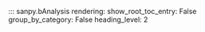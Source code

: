 ::: sanpy.bAnalysis
    rendering:
		show_root_toc_entry: False
		group_by_category: False
		heading_level: 2
